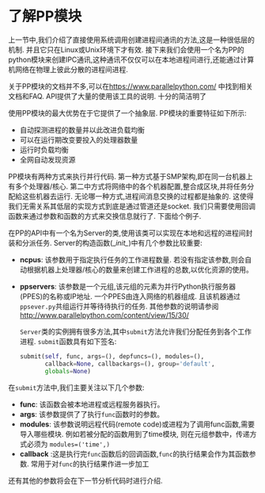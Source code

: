 # 了解PP模块

上一节中,我们介绍了直接使用系统调用创建进程间通讯的方法,这是一种很低层的机制. 并且它只在Linux或Unix环境下才有效. 接下来我们会使用一个名为PP的python模块来创建IPC通讯,这种通讯不仅仅可以在本地进程间进行,还能通过计算机网络在物理上彼此分散的进程间进程.

关于PP模块的文档并不多,可以在<https://www.parallelpython.com/> 中找到相关文档和FAQ. API提供了大量的使用该工具的说明. 十分的简洁明了

使用PP模块的最大优势在于它提供了一个抽象层. PP模块的重要特征如下所示:

- 自动探测进程的数量并以此改进负载均衡
- 可以在运行期改变要投入的处理器数量
- 运行时负载均衡
- 全网自动发现资源

PP模块有两种方式来执行并行代码. 第一种方式基于SMP架构,即在同一台机器上有多个处理器/核心. 第二中方式将网络中的各个机器配置,整合成区块,并将任务分配給这些机器去运行. 无论哪一种方式,进程间消息交换的过程都是抽象的. 这使得我们无需关系其低层的实现方式到底是通过管道还是socket. 我们只需要使用回调函数来通过参数和函数的方式来交换信息就行了. 下面给个例子.

在PP的API中有一个名为Server的类,使用该类可以实现在本地和远程的进程间封装和分派任务. Server的构造函数(\__init\__)中有几个参数比较重要:

- **ncpus**: 该参数用于指定执行任务的工作进程数量. 若没有指定该参数,则会自动根据机器上处理器/核心的数量来创建工作进程的总数,以优化资源的使用。
- **ppservers**: 该参数是一个元组,该元组的元素为并行Python执行服务器(PPES)的名称或IP地址. 一个PPES由连入网络的机器组成. 且该机器通过`ppsever.py`共组运行并等待待执行的任务. 其他参数的说明请参阅<http://www.parallelpython.com/content/view/15/30/>

    `Server`类的实例拥有很多方法,其中`submit`方法允许我们分配任务到各个工作进程. `submit`函数具有如下签名:

    ```python
    submit(self, func, args=(), depfuncs=(), modules=(),   
           callback=None, callbackargs=(), group='default',   
           globals=None)
    ```

在`submit`方法中,我们主要关注以下几个参数:

- **func**: 该函数会被本地进程或远程服务器执行。
- **args**: 该参数提供了了执行`func`函数时的参数。
- **modules**: 该参数说明远程代码(remote code)或进程为了调用func函数,需要导入哪些模块. 例如若被分配的函数用到了time模块, 则在元组参数中，传递方式必须为 `modules=('time',)`
- **callback** :这是执行完`func`函数后的回调函数,`func`的执行结果会作为其函数参数. 常用于对`func`的执行结果作进一步加工

还有其他的参数将会在下一节分析代码时进行介绍.
